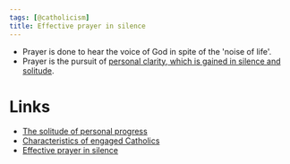 ```yaml
---
tags: [@catholicism]
title: Effective prayer in silence
---
```


- Prayer is done to hear the voice of God in spite of the 'noise of life'.
- Prayer is the pursuit of [personal clarity, which is gained in silence and solitude](202003261938.md).

# Links
- [The solitude of personal progress](202003261938.md)
- [Characteristics of engaged Catholics](20200411162458.md)
- [Effective prayer in silence](20200413185650.md)
